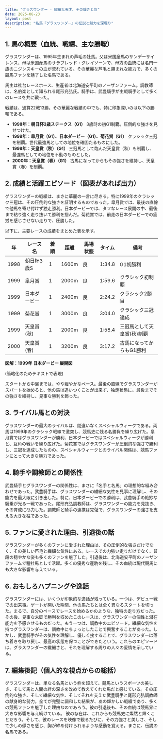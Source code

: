 ```yaml
---
title: "グラスワンダー - 繊細な天才、その輝きと影"
date: 2025-06-23
layout: post
description: "名馬『グラスワンダー』の伝説と魅力を深堀り"
---
```


## 1. 馬の概要（血統、戦績、主な勝鞍）

グラスワンダーは、1995年生まれの芦毛の牡馬。父は米国産馬のサンデーサイレンス、母は米国産馬のサラブレッド・グレイソーンで、母方の血統には名門一族のニジンスキーの血が流れている。その華麗な芦毛と類まれな能力で、多くの競馬ファンを魅了した名馬である。

馬主は社台レースホース、生産者は北海道安平町のノーザンファーム。調教師は、名伯楽として知られる尾形充弘氏。騎手は、武豊騎手が主戦騎手として多くのレースを共に戦った。

戦績は、通算22戦13勝。その華麗な戦績の中でも、特に印象深いのは以下の勝鞍である。

* **1998年：朝日杯3歳ステークス（G1）**  3歳時の初G1制覇。圧倒的な強さを見せつけた。
* **1999年：皐月賞（G1）、日本ダービー（G1）、菊花賞（G1）**  クラシック三冠を制覇。世代最強馬としての地位を確固たるものにした。
* **1999年：天皇賞（秋）（G1）**  三冠馬として臨んだ天皇賞（秋）も制覇し、最強馬としての地位を不動のものとした。
* **2000年：天皇賞（春）（G1）**  古馬になってからもその強さを維持し、天皇賞（春）を制覇。


## 2. 成績と活躍エピソード（図表があれば出力）


グラスワンダーの戦績は、まさに華麗の一言に尽きる。特に1999年のクラシック三冠は、その圧倒的な強さを証明するものであった。皐月賞では、最後の直線で他馬を寄せ付けず独走勝利。日本ダービーでは、タフなレース展開の中、最後まで粘り強く走り抜いて勝利を掴んだ。菊花賞では、前走の日本ダービーでの疲労を感じさせない走りで、圧勝した。

以下に、主要レースの成績をまとめた表を示す。

| 年 | レース名             | 着順 | 距離 | 馬場状態 | タイム | 備考                                      |
|---|----------------------|-----|-----|---------|-------|------------------------------------------|
| 1998 | 朝日杯3歳S           | 1   | 1600m| 良      | 1:34.8 | G1初勝利                                   |
| 1999 | 皐月賞               | 1   | 2000m| 良      | 1:59.6 | クラシック初制覇                          |
| 1999 | 日本ダービー           | 1   | 2400m| 良      | 2:24.2 | クラシック2勝目                          |
| 1999 | 菊花賞               | 1   | 3000m| 良      | 3:04.0 | クラシック三冠達成                        |
| 1999 | 天皇賞(秋)           | 1   | 2000m| 良      | 1:58.4 | 三冠馬として天皇賞(秋)制覇                 |
| 2000 | 天皇賞(春)           | 1   | 3200m| 良      | 3:17.2 | 古馬になってからもG1勝利                  |


**図解：1999年 日本ダービー 展開図**

(簡略化のためテキストで表現)

スタートから中盤までは、やや緩やかなペース。最後の直線でグラスワンダーがスパートを始めると、他の馬は追いつくことが出来ず、独走状態に。最後までその強さを維持し、見事な勝利を飾った。


## 3. ライバル馬との対決

グラスワンダーの最大のライバルは、間違いなくスペシャルウィークである。両馬は1999年のクラシック戦線で激突し、競馬史に残る名勝負を繰り広げた。皐月賞ではグラスワンダーが勝利、日本ダービーではスペシャルウィークが勝利と、互角の戦いを繰り広げた。菊花賞ではグラスワンダーが圧倒的な強さで勝利し、三冠を達成したものの、スペシャルウィークとのライバル関係は、競馬ファンにとって大きな魅力であった。


## 4. 騎手や調教師との関係性

武豊騎手とグラスワンダーの関係性は、まさに「名手と名馬」の理想的な組み合わせであった。武豊騎手は、グラスワンダーの繊細な気性を見事に理解し、その能力を最大限に引き出した。特に、日本ダービーでの勝利は、武豊騎手の絶妙な騎乗が光る一戦であった。尾形充弘調教師は、グラスワンダーの能力を見抜き、その育成に尽力した。調教師と騎手の連携は完璧で、グラスワンダーの強さを支える大きな柱であった。


## 5. ファンに愛された理由、引退後の話

グラスワンダーが多くのファンに愛された理由は、その圧倒的な強さだけでなく、その美しい芦毛と繊細な気性にある。レースでの力強い走りだけでなく、普段の穏やかな姿も多くのファンを魅了した。引退後は、北海道安平町のノーザンファームで種牡馬として活躍。多くの優秀な産駒を残し、その血統は現代競馬にも大きな影響を与えている。


## 6. おもしろハプニングや逸話

グラスワンダーには、いくつか印象的な逸話が残っている。一つは、デビュー戦での出来事。ゲートが開いた瞬間、他の馬たちとは全く異なるスタートを切った。まるで、自分のペースでレースを始めるかのような、独特の走り方だった。その後、見事な末脚で勝利を収めたこのレースは、グラスワンダーの個性と潜在能力を予感させるものだった。もう一つは、調教中のエピソード。繊細な気性を持つグラスワンダーは、調教中にちょっとしたことで興奮することがあった。しかし、武豊騎手がその気性を理解し、優しく接することで、グラスワンダーは落ち着きを取り戻し、最高の状態を保つことができたという。これらのエピソードは、グラスワンダーの繊細さと、それを理解する周りの人々の愛情を示している。


## 7. 編集後記（個人的な視点からの総括）

グラスワンダーは、単なる名馬という枠を超えて、競馬というスポーツの美しさ、そして馬と人間の絆の深さを改めて教えてくれた馬だと感じている。その圧倒的な強さ、そして繊細な気性、そしてそれを支えた武豊騎手と尾形充弘調教師の献身的な努力。全てが完璧に調和した結果が、あの輝かしい戦績であり、多くの競馬ファンを魅了した理由なのであろう。彼の引退後も、その血統は競馬界に大きな影響を与え続けている。  彼の存在は、これからも競馬史に燦然と輝くことだろう。そして、彼のレースを映像で観るたびに、その力強さと美しさ、そして少しの儚さを感じ、胸が締め付けられるような感動を覚える。まさに、伝説の名馬である。
